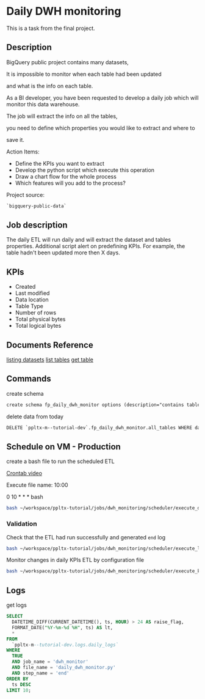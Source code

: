 # Daily DWH monitoring
This is a task from the final project.

## Description
BigQuery public project contains many datasets,

It is impossible to monitor when each table had been updated

and what is the info on each table.

As a BI developer, you have been requested to develop a daily job
which will monitor this data warehouse.

The job will extract the info on all the tables,

you need to define which properties you would like to extract and where to

save it.

Action Items:

- Define the KPIs you want to extract
- Develop the python script which execute this operation
- Draw a chart flow for the whole process
- Which features will you add to the process?


Project source:
```dtd
`bigquery-public-data`
```

## Job description
The daily ETL will run daily and will extract the dataset and tables properties.
Additional script alert on predefining KPIs.
For example, the table hadn't been updated more then X days.

## KPIs
- Created
- Last modified
- Data location
- Table Type
- Number of rows
- Total physical bytes
- Total logical bytes


## Documents Reference
[listing datasets](https://cloud.google.com/bigquery/docs/listing-datasets)
[list tables](https://cloud.google.com/bigquery/docs/tables#get_information_about_tables)
[get table](https://cloud.google.com/bigquery/docs/samples/bigquery-load-table-dataframe)


## Commands
create schema 
```dtd
create schema fp_daily_dwh_monitor options (description="contains tables of the dwh monitor process")
```

[//]: # (bq head ppltx-m--tutorial-dev:fp_daily_dwh_monitor.all_tables)


delete data from today
```dtd
DELETE `ppltx-m--tutorial-dev`.fp_daily_dwh_monitor.all_tables WHERE date = FORMAT_DATE('%Y-%m-%d', `CURRENT_DATE`());
```

## Schedule on VM - Production
create a bash file to run the scheduled ETL

[Crontab video](https://www.youtube.com/watch?v=Fsj9f-E5kz4&list=PLkKJj26K4JZ3NHY2C-G2MtlQ1EXOnC_tu&index=5)

Execute file name:
10:00

0 10 * * * bash
```bash
bash ~/workspace/ppltx-tutorial/jobs/dwh_monitoring/scheduler/execute_daily_dwh_monitoring.sh
```

### Validation
Check that the ETL had run successfully and generated `end` log   
```bash
bash ~/workspace/ppltx-tutorial/jobs/dwh_monitoring/scheduler/execute_log_monitoring.sh
```

Monitor changes in daily KPIs ETL by configuration file
```bash
bash ~/workspace/ppltx-tutorial/jobs/dwh_monitoring/scheduler/execute_kpi_monitoring.sh
```

## Logs
get logs

```sql
SELECT
  DATETIME_DIFF(CURRENT_DATETIME(), ts, HOUR) > 24 AS raise_flag,
  FORMAT_DATE("%Y-%m-%d %H", ts) AS lt,
  *
FROM
  `ppltx-m--tutorial-dev.logs.daily_logs`
WHERE
  TRUE
  AND job_name = 'dwh_monitor'
  AND file_name = 'daily_dwh_monitor.py'
  AND step_name = 'end'
ORDER BY
  ts DESC
LIMIT 10;

```

